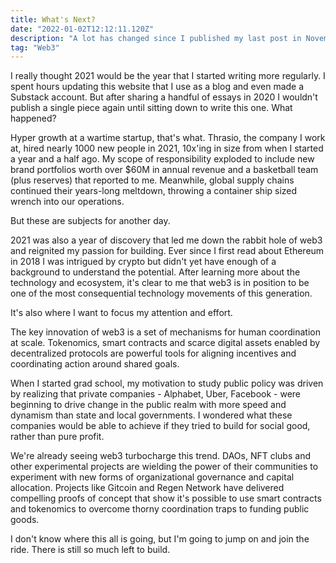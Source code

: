 ```yaml
---
title: What's Next?
date: "2022-01-02T12:12:11.120Z"
description: "A lot has changed since I published my last post in November, 2020. Some reflections on the last year and where I want to focus my time and effort from now on."
tag: "Web3"
---
```


I really thought 2021 would be the year that I started writing more regularly. I spent hours updating this website that I use as a blog and even made a Substack account. But after sharing a handful of essays in 2020 I wouldn't publish a single piece again until sitting down to write this one. What happened?

Hyper growth at a wartime startup, that's what. Thrasio, the company I work at, hired nearly 1000 new people in 2021, 10x'ing in size from when I started a year and a half ago. My scope of responsibility exploded to include new brand portfolios worth over $60M in annual revenue and a basketball team (plus reserves) that reported to me. Meanwhile, global supply chains continued their years-long meltdown, throwing a container ship sized wrench into our operations. 

But these are subjects for another day. 

2021 was also a year of discovery that led me down the rabbit hole of web3 and reignited my passion for building. Ever since I first read about Ethereum in 2018 I was intrigued by crypto but didn't yet have enough of a background to understand the potential. After learning more about the technology and ecosystem, it's clear to me that web3 is in position to be one of the most consequential technology movements of this generation.

It's also where I want to focus my attention and effort. 

The key innovation of web3 is a set of mechanisms for human coordination at scale. Tokenomics, smart contracts and scarce digital assets enabled by decentralized protocols are powerful tools for aligning incentives and coordinating action around shared goals. 

When I started grad school, my motivation to study public policy was driven by realizing that private companies - Alphabet, Uber, Facebook - were beginning to drive change in the public realm with more speed and dynamism than state and local governments. I wondered what these companies would be able to achieve if they tried to build for social good, rather than pure profit. 

We're already seeing web3 turbocharge this trend. DAOs, NFT clubs and other experimental projects are wielding the power of their communities to experiment with new forms of organizational governance and capital allocation. Projects like Gitcoin and Regen Network have delivered compelling proofs of concept that show it's possible to use smart contracts and tokenomics to overcome thorny coordination traps to funding public goods.

I don't know where this all is going, but I'm going to jump on and join the ride. There is still so much left to build.